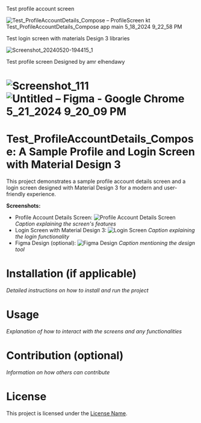 Test profile account screen 

![Test_ProfileAccountDetails_Compose – ProfileScreen kt  Test_ProfileAccountDetails_Compose app main  5_18_2024 9_22_58 PM](https://github.com/AmrNasserSaad/Test_ProfileAccountDetails_Compose/assets/105106529/69091817-e072-4dcb-b1ff-6cb0a4ef81e2)

Test login screen with materials Design 3 libraries 

![Screenshot_20240520-194415_1](https://github.com/AmrNasserSaad/Test_ProfileAccountDetails_Compose/assets/105106529/a4006be0-cc57-4f89-a2c6-32cc16aefe26)

Test profile  screen  Designed by amr elhendawy

![Screenshot_111](https://github.com/AmrNasserSaad/Test_ProfileAccountDetails_Compose/assets/105106529/78aec1ac-983c-4188-8124-d918fc7a89b7)
![Untitled – Figma - Google Chrome 5_21_2024 9_20_09 PM](https://github.com/AmrNasserSaad/Test_ProfileAccountDetails_Compose/assets/105106529/3ec7e596-3cf2-4606-8df3-e4bb7ca55619)
===============================================

# Test_ProfileAccountDetails_Compose: A Sample Profile and Login Screen with Material Design 3

This project demonstrates a sample profile account details screen and a login screen designed with Material Design 3 for a modern and user-friendly experience.

**Screenshots:**

* Profile Account Details Screen:
    ![Profile Account Details Screen](path/to/profile_screenshot.png)
    *Caption explaining the screen's features*
* Login Screen with Material Design 3:
    ![Login Screen](path/to/login_screenshot.png)
    *Caption explaining the login functionality*
* Figma Design (optional):
    ![Figma Design](path/to/figma_design.png)
    *Caption mentioning the design tool*

# Installation (if applicable)

*Detailed instructions on how to install and run the project*

# Usage

*Explanation of how to interact with the screens and any functionalities*

# Contribution (optional)

*Information on how others can contribute*

# License

This project is licensed under the [License Name](link/to/license).
